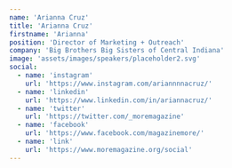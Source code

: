 ```yaml
---
name: 'Arianna Cruz'
title: 'Arianna Cruz'
firstname: 'Arianna'
position: 'Director of Marketing + Outreach'
company: 'Big Brothers Big Sisters of Central Indiana'
image: 'assets/images/speakers/placeholder2.svg'
social:
  - name: 'instagram'
    url: 'https://www.instagram.com/ariannnnacruz/'
  - name: 'linkedin'
    url: 'https://www.linkedin.com/in/ariannacruz/'
  - name: 'twitter'
    url: 'https://twitter.com/_moremagazine'
  - name: 'facebook'
    url: 'https://www.facebook.com/magazinemore/'
  - name: 'link'
    url: 'https://www.moremagazine.org/social'
---
```

